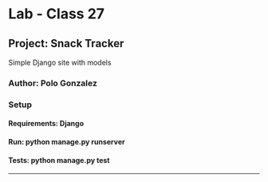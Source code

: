 # Lab - Class 27

## Project: Snack Tracker
Simple Django site with models

### Author: Polo Gonzalez

### Setup

#### Requirements: Django

#### Run: python manage.py runserver

#### Tests: python manage.py test

---
